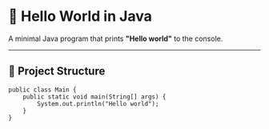 # 👋 Hello World in Java

A minimal Java program that prints **"Hello world"** to the console.

---

## 📁 Project Structure

```
public class Main {
    public static void main(String[] args) {
        System.out.println("Hello world");
    }
}
```
